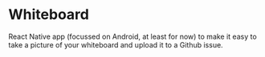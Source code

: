 # Whiteboard

React Native app (focussed on Android, at least for now) to make it easy to take a picture of your whiteboard and upload it to a Github issue.